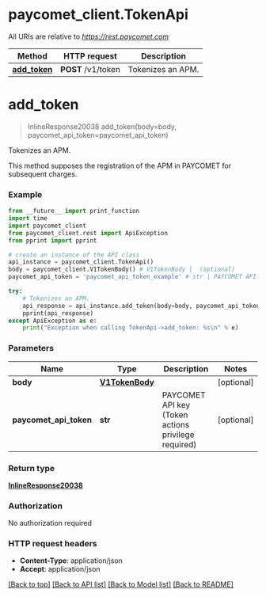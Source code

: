 # paycomet_client.TokenApi

All URIs are relative to *https://rest.paycomet.com*

Method | HTTP request | Description
------------- | ------------- | -------------
[**add_token**](TokenApi.md#add_token) | **POST** /v1/token | Tokenizes an APM.

# **add_token**
> InlineResponse20038 add_token(body=body, paycomet_api_token=paycomet_api_token)

Tokenizes an APM.

This method supposes the registration of the APM in PAYCOMET for subsequent charges.

### Example
```python
from __future__ import print_function
import time
import paycomet_client
from paycomet_client.rest import ApiException
from pprint import pprint

# create an instance of the API class
api_instance = paycomet_client.TokenApi()
body = paycomet_client.V1TokenBody() # V1TokenBody |  (optional)
paycomet_api_token = 'paycomet_api_token_example' # str | PAYCOMET API key (Token actions privilege required) (optional)

try:
    # Tokenizes an APM.
    api_response = api_instance.add_token(body=body, paycomet_api_token=paycomet_api_token)
    pprint(api_response)
except ApiException as e:
    print("Exception when calling TokenApi->add_token: %s\n" % e)
```

### Parameters

Name | Type | Description  | Notes
------------- | ------------- | ------------- | -------------
 **body** | [**V1TokenBody**](V1TokenBody.md)|  | [optional] 
 **paycomet_api_token** | **str**| PAYCOMET API key (Token actions privilege required) | [optional] 

### Return type

[**InlineResponse20038**](InlineResponse20038.md)

### Authorization

No authorization required

### HTTP request headers

 - **Content-Type**: application/json
 - **Accept**: application/json

[[Back to top]](#) [[Back to API list]](../README.md#documentation-for-api-endpoints) [[Back to Model list]](../README.md#documentation-for-models) [[Back to README]](../README.md)

